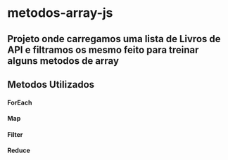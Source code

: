# metodos-array-js
## Projeto onde carregamos uma lista de Livros de API e filtramos os mesmo feito para treinar alguns metodos de array

## Metodos Utilizados

#### ForEach
#### Map
#### Filter
#### Reduce
